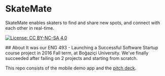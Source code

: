 # SkateMate
SkateMate enables skaters to find and share new spots, and connect with each other in real-time.

[![License: CC BY-NC-SA 4.0](https://img.shields.io/badge/License-CC%20BY--NC--SA%204.0-lightgrey.svg)](http://creativecommons.org/licenses/by-nc-sa/4.0/)

## About
It was our ENG 493 - Launching a Successful Software Startup course project in 2016 Fall term, at Boğaziçi University.
We've finally succeeded after failing on 2 projects and starting from scratch.

This repo consists of the mobile demo app and the [pitch deck](PITCH_DECK.md).
